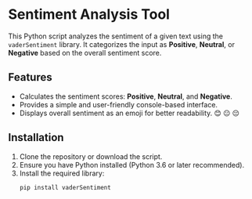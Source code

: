 # Sentiment Analysis Tool

This Python script analyzes the sentiment of a given text using the `vaderSentiment` library. It categorizes the input as **Positive**, **Neutral**, or **Negative** based on the overall sentiment score.

## Features
- Calculates the sentiment scores: **Positive**, **Neutral**, and **Negative**.
- Provides a simple and user-friendly console-based interface.
- Displays overall sentiment as an emoji for better readability. 😊 😐 😔

## Installation

1. Clone the repository or download the script.
2. Ensure you have Python installed (Python 3.6 or later recommended).
3. Install the required library:
   ```bash
   pip install vaderSentiment

